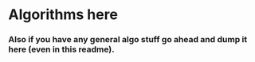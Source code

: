 # Algorithms here
### Also if you have any general algo stuff go ahead and dump it here (even in this readme).